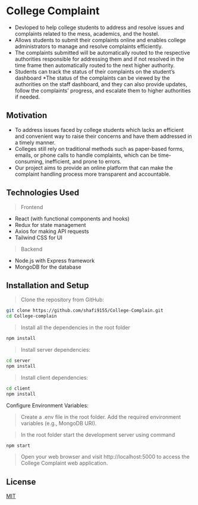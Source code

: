 # College Complaint
* Devloped to help college students to address and resolve issues and
complaints related to the mess, academics, and the hostel.
* Allows students to submit their complaints online and enables college
administrators to manage and resolve complaints efficiently.
* The complaints submitted will be automatically routed to the
respective authorities responsible for addressing them and if not resolved in the time frame then automatically routed to the next higher authority.
* Students can track the status of their complaints on the student’s
dashboard
*The status of the complaints can be viewed by the authorities on the staff dashboard, and they can also provide updates, follow the complaints' progress, and escalate them to higher authorities if needed.
## Motivation
* To address issues faced by college students which lacks an efficient
and convenient way to raise their concerns and have them addressed
in a timely manner.
* Colleges still rely on traditional methods such as paper-based forms,
emails, or phone calls to handle complaints, which can be
time-consuming, inefficient, and prone to errors.
* Our project aims to provide an online platform that can make the
complaint handling process more transparent and accountable.

## Technologies Used
>Frontend

* React (with functional components and hooks)
* Redux for state management
* Axios for making API requests
* Tailwind CSS for UI
>Backend

* Node.js with Express framework
* MongoDB for the database

## Installation and Setup

> Clone the repository from GitHub:

```bash
git clone https://github.com/shafi9155/College-Complain.git
cd College-complain

```
>Install all the dependencies in the root folder
```bash
npm install
```
> Install server dependencies:
```bash
cd server
npm install
```
> Install client dependencies:
```bash
cd client
npm install
```
Configure Environment Variables:

> Create a .env file in the root folder.
Add the required environment variables (e.g., MongoDB URI).

> In the root folder start the development server using command
```bash
npm start
```
>Open your web browser and visit http://localhost:5000 to access the College Complaint web application.

## License

[MIT](https://choosealicense.com/licenses/mit/)
